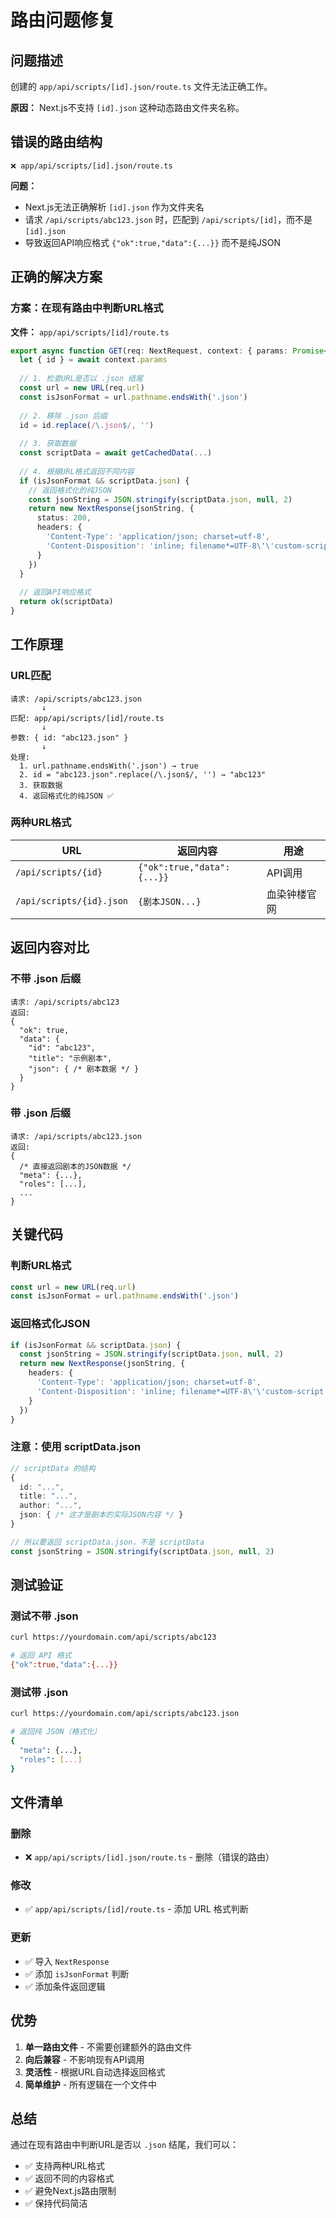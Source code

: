 # 路由问题修复

## 问题描述

创建的 `app/api/scripts/[id].json/route.ts` 文件无法正确工作。

**原因：** Next.js不支持 `[id].json` 这种动态路由文件夹名称。

## 错误的路由结构

```
❌ app/api/scripts/[id].json/route.ts
```

**问题：**
- Next.js无法正确解析 `[id].json` 作为文件夹名
- 请求 `/api/scripts/abc123.json` 时，匹配到 `/api/scripts/[id]`，而不是 `[id].json`
- 导致返回API响应格式 `{"ok":true,"data":{...}}` 而不是纯JSON

## 正确的解决方案

### 方案：在现有路由中判断URL格式

**文件：** `app/api/scripts/[id]/route.ts`

```typescript
export async function GET(req: NextRequest, context: { params: Promise<{ id: string }> }) {
  let { id } = await context.params
  
  // 1. 检查URL是否以 .json 结尾
  const url = new URL(req.url)
  const isJsonFormat = url.pathname.endsWith('.json')
  
  // 2. 移除 .json 后缀
  id = id.replace(/\.json$/, '')
  
  // 3. 获取数据
  const scriptData = await getCachedData(...)
  
  // 4. 根据URL格式返回不同内容
  if (isJsonFormat && scriptData.json) {
    // 返回格式化的纯JSON
    const jsonString = JSON.stringify(scriptData.json, null, 2)
    return new NextResponse(jsonString, {
      status: 200,
      headers: {
        'Content-Type': 'application/json; charset=utf-8',
        'Content-Disposition': 'inline; filename*=UTF-8\'\'custom-script.json'
      }
    })
  }
  
  // 返回API响应格式
  return ok(scriptData)
}
```

## 工作原理

### URL匹配

```
请求: /api/scripts/abc123.json
       ↓
匹配: app/api/scripts/[id]/route.ts
       ↓
参数: { id: "abc123.json" }
       ↓
处理: 
  1. url.pathname.endsWith('.json') → true
  2. id = "abc123.json".replace(/\.json$/, '') → "abc123"
  3. 获取数据
  4. 返回格式化的纯JSON ✅
```

### 两种URL格式

| URL | 返回内容 | 用途 |
|-----|----------|------|
| `/api/scripts/{id}` | `{"ok":true,"data":{...}}` | API调用 |
| `/api/scripts/{id}.json` | `{剧本JSON...}` | 血染钟楼官网 |

## 返回内容对比

### 不带 .json 后缀

```
请求: /api/scripts/abc123
返回:
{
  "ok": true,
  "data": {
    "id": "abc123",
    "title": "示例剧本",
    "json": { /* 剧本数据 */ }
  }
}
```

### 带 .json 后缀

```
请求: /api/scripts/abc123.json
返回:
{
  /* 直接返回剧本的JSON数据 */
  "meta": {...},
  "roles": [...],
  ...
}
```

## 关键代码

### 判断URL格式

```typescript
const url = new URL(req.url)
const isJsonFormat = url.pathname.endsWith('.json')
```

### 返回格式化JSON

```typescript
if (isJsonFormat && scriptData.json) {
  const jsonString = JSON.stringify(scriptData.json, null, 2)
  return new NextResponse(jsonString, {
    headers: {
      'Content-Type': 'application/json; charset=utf-8',
      'Content-Disposition': 'inline; filename*=UTF-8\'\'custom-script.json'
    }
  })
}
```

### 注意：使用 scriptData.json

```typescript
// scriptData 的结构
{
  id: "...",
  title: "...",
  author: "...",
  json: { /* 这才是剧本的实际JSON内容 */ }
}

// 所以要返回 scriptData.json，不是 scriptData
const jsonString = JSON.stringify(scriptData.json, null, 2)
```

## 测试验证

### 测试不带 .json

```bash
curl https://yourdomain.com/api/scripts/abc123

# 返回 API 格式
{"ok":true,"data":{...}}
```

### 测试带 .json

```bash
curl https://yourdomain.com/api/scripts/abc123.json

# 返回纯 JSON（格式化）
{
  "meta": {...},
  "roles": [...]
}
```

## 文件清单

### 删除
- ❌ `app/api/scripts/[id].json/route.ts` - 删除（错误的路由）

### 修改
- ✅ `app/api/scripts/[id]/route.ts` - 添加 URL 格式判断

### 更新
- ✅ 导入 `NextResponse`
- ✅ 添加 `isJsonFormat` 判断
- ✅ 添加条件返回逻辑

## 优势

1. **单一路由文件** - 不需要创建额外的路由文件
2. **向后兼容** - 不影响现有API调用
3. **灵活性** - 根据URL自动选择返回格式
4. **简单维护** - 所有逻辑在一个文件中

## 总结

通过在现有路由中判断URL是否以 `.json` 结尾，我们可以：
- ✅ 支持两种URL格式
- ✅ 返回不同的内容格式
- ✅ 避免Next.js路由限制
- ✅ 保持代码简洁

